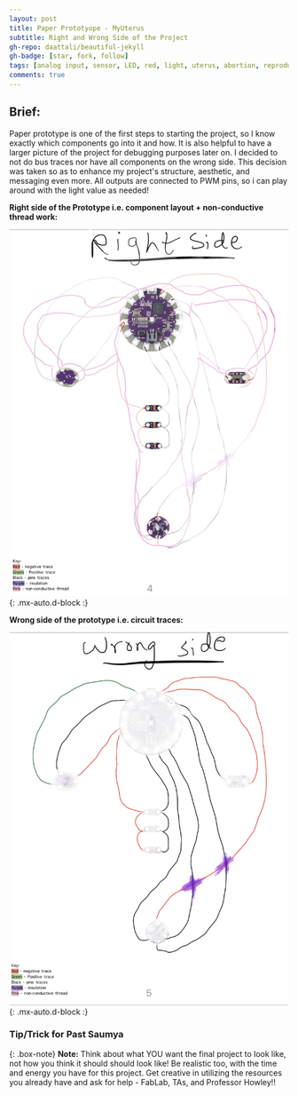 ```yaml
---
layout: post
title: Paper Prototyope - MyUterus
subtitle: Right and Wrong Side of the Project
gh-repo: daattali/beautiful-jekyll
gh-badge: [star, fork, follow]
tags: [analog input, sensor, LED, red, light, uterus, abortion, reproductive justice, arduino]
comments: true
---
```

## **Brief:**
Paper prototype is one of the first steps to starting the project, so I know exactly which components go into it and how. It is also helpful to have a larger picture of the project for debugging purposes later on. 
I decided to not do bus traces nor have all components on the wrong side. This decision was taken so as to enhance my project's structure, aesthetic, and messaging even more. All outputs are connected to PWM pins, so i can play around with the light value as needed!

**Right side of the Prototype i.e. component layout + non-conductive thread work:**

![Screenshot](https://github.com/Saumya-x/Saumya-x.github.io/blob/master/assets/img/proto2.jpg?raw=true){: .mx-auto.d-block :}

**Wrong side of the prototype i.e. circuit traces:**

![Screenshot](https://github.com/Saumya-x/Saumya-x.github.io/blob/master/assets/img/proto1.jpeg?raw=true){: .mx-auto.d-block :}

### Tip/Trick for Past Saumya

{: .box-note}
**Note:** Think about what YOU want the final project to look like, not how you think it should should look like! Be realistic too, with the time and energy you have for this project. Get creative in utilizing the resources you already have and ask for help - FabLab, TAs, and Professor Howley!!
